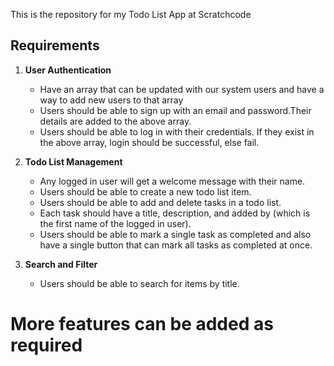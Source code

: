 This is the repository for my Todo List App at Scratchcode

## Requirements

1. **User Authentication**
   - Have an array that can be updated with our system users and have a way to add new users to that array
   - Users should be able to sign up with an email and password.Their details are added to the above array.
   - Users should be able to log in with their credentials. If they exist in the above array, login should be successful, else fail.

2. **Todo List Management**
   - Any logged in user will get a welcome message with their name.
   - Users should be able to create a new todo list item.
   - Users should be able to add and delete tasks in a todo list.
   - Each task should have a title, description, and added by (which is the first name of the logged in user).
   - Users should be able to mark a single task as completed and also have a single button that can mark all tasks as completed at once.



3. **Search and Filter**
   - Users should be able to search for items by title.


# More features can be added as required 
